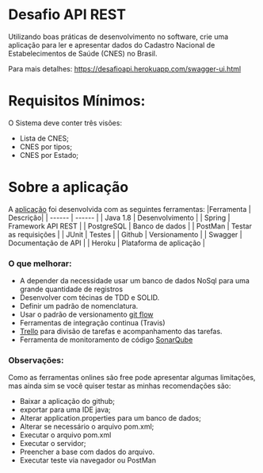 # Desafio API REST

Utilizando boas práticas de desenvolvimento no software, crie uma aplicação para ler e apresentar dados do Cadastro Nacional de Estabelecimentos de Saúde (CNES) no Brasil.

Para mais detalhes: https://desafioapi.herokuapp.com/swagger-ui.html

# Requisitos Mínimos:
O Sistema deve conter três visões:

- Lista de CNES;
- CNES por tipos;
- CNES por Estado;

# Sobre a aplicação

A [aplicação] foi desenvolvida com as seguintes ferramentas:
|Ferramenta | Descrição|
| ------ | ------ |
| Java 1.8 | Desenvolvimento |
| Spring | Framework API REST |
| PostgreSQL | Banco de dados |
| PostMan | Testar as requisições |
| JUnit | Testes |
| Github | Versionamento |
| Swagger | Documentação de API |
| Heroku | Plataforma de aplicação |

### O que melhorar:
* A depender da necessidade usar um banco de dados NoSql para uma grande quantidade de registros
* Desenvolver com técinas de TDD e SOLID.
* Definir um padrão de nomenclatura.
* Usar o padrão de versionamento [git flow]
* Ferramentas de integração continua (Travis)
* [Trello] para divisão de tarefas e acompanhamento das tarefas.
* Ferramenta de monitoramento de código [SonarQube]

### Observações:

Como as ferramentas onlines são free pode apresentar algumas limitações, mas ainda sim se você quiser testar as minhas recomendações são:

- Baixar a aplicação do github;
- exportar para uma IDE java;
- Alterar application.properties para um banco de dados;
- Alterar se necessário o arquivo pom.xml;
- Executar o arquivo pom.xml
- Executar o servidor;
- Preencher a base com dados do arquivo.
- Executar teste via navegador ou PostMan

[aplicação]: <https://desafioapi.herokuapp.com/swagger-ui.html>
[git flow]: <https://danielkummer.github.io/git-flow-cheatsheet/index.pt_BR.html>
[SonarQube]: <https://www.sonarqube.org/>
[Trello]: <https://trello.com/>